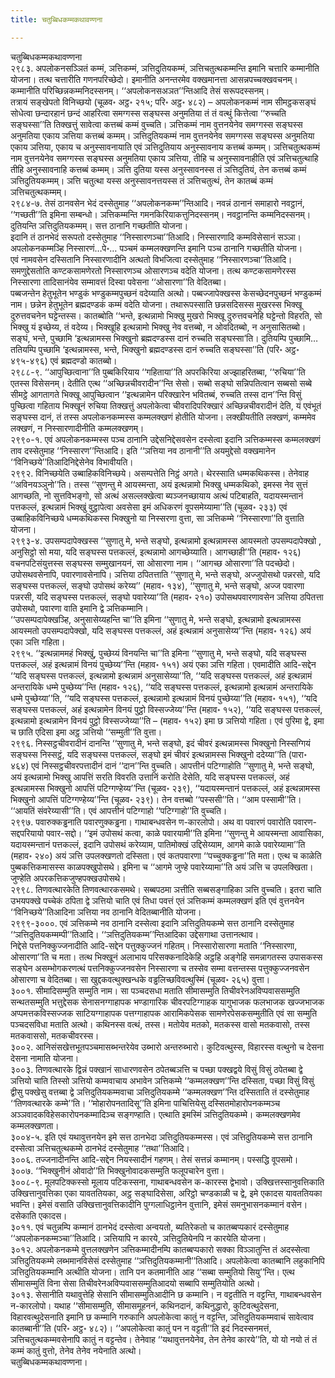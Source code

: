 ```yaml
---
title: चतुब्बिधकम्मकथावण्णना

---
```

चतुब्बिधकम्मकथावण्णना  
२९८३. अपलोकनसञ्ञितं कम्मं, ञत्तिकम्मं, ञत्तिदुतियकम्मं, ञत्तिचतुत्थकम्मन्ति इमानि चत्तारि कम्मानीति योजना। तत्थ चत्तारीति गणनपरिच्छेदो। इमानीति अनन्तरमेव वक्खमानत्ता आसन्नपच्चक्खवचनम्। कम्मानीति परिच्छिन्नकम्मनिदस्सनम्। ‘‘अपलोकनसअञत’’न्तिआदि तेसं सरूपदस्सनम्।  
तत्रायं सङ्खेपतो विनिच्छयो (चूळव॰ अट्ठ॰ २१५; परि॰ अट्ठ॰ ४८२) – अपलोकनकम्मं नाम सीमट्ठकसङ्घं सोधेत्वा छन्दारहानं छन्दं आहरित्वा समग्गस्स सङ्घस्स अनुमतिया तं तं वत्थुं कित्तेत्वा ‘‘रुच्चति सङ्घस्सा’’ति तिक्खत्तुं सावेत्वा कत्तब्बं कम्मं वुच्चति। ञत्तिकम्मं नाम वुत्तनयेनेव समग्गस्स सङ्घस्स अनुमतिया एकाय ञत्तिया कत्तब्बं कम्मम्। ञत्तिदुतियकम्मं नाम वुत्तनयेनेव समग्गस्स सङ्घस्स अनुमतिया एकाय ञत्तिया, एकाय च अनुस्सावनायाति एवं ञत्तिदुतियाय अनुस्सावनाय कत्तब्बं कम्मम्। ञत्तिचतुत्थकम्मं नाम वुत्तनयेनेव समग्गस्स सङ्घस्स अनुमतिया एकाय ञत्तिया, तीहि च अनुस्सावनाहीति एवं ञत्तिचतुत्थाहि तीहि अनुस्सावनाहि कत्तब्बं कम्मम्। ञत्ति दुतिया यस्स अनुस्सावनस्स तं ञत्तिदुतियं, तेन कत्तब्बं कम्मं ञत्तिदुतियकम्मम्। ञत्ति चतुत्था यस्स अनुस्सावनत्तयस्स तं ञत्तिचतुत्थं, तेन कातब्बं कम्मं ञत्तिचतुत्थकम्मम्।  
२९८४-७. तेसं ठानवसेन भेदं दस्सेतुमाह ‘‘अपलोकनकम्म’’न्तिआदि। नवन्नं ठानानं समाहारो नवट्ठानं, ‘‘गच्छती’’ति इमिना सम्बन्धो। ञत्तिकम्मन्ति गमनकिरियाकत्तुनिदस्सनम्। नवट्ठानन्ति कम्मनिदस्सनम्। दुतियन्ति ञत्तिदुतियकम्मम्। सत्त ठानानि गच्छतीति योजना।  
इदानि तं ठानभेदं सरूपतो दस्सेतुमाह ‘‘निस्सारणञ्चा’’तिआदि। निस्सारणादि कम्मविसेसानं सञ्ञा। अपलोकनकम्मञ्हि निस्सारणं…पे॰… पञ्चमं कम्मलक्खणन्ति इमानि पञ्च ठानानि गच्छतीति योजना।  
एवं नामवसेन दस्सितानि निस्सारणादीनि अत्थतो विभजित्वा दस्सेतुमाह ‘‘निस्सारणञ्चा’’तिआदि। समणुद्देसतोति कण्टकसामणेरतो निस्सारणञ्च ओसारणञ्च वदेति योजना। तत्थ कण्टकसामणेरस्स निस्सारणा तादिसानंयेव सम्मावत्तं दिस्वा पवेसना ‘‘ओसारणा’’ति वेदितब्बा।  
पब्बजन्तेन हेतुभूतेन भण्डुकं भण्डुकम्मपुच्छनं वदेय्याति अत्थो। पब्बज्जापेक्खस्स केसच्छेदनपुच्छनं भण्डुकम्मं नाम। छन्नेन हेतुभूतेन ब्रह्मदण्डकं कम्मं वदेति योजना। तथारूपस्साति छन्नसदिसस्स मुखरस्स भिक्खू दुरुत्तवचनेन घट्टेन्तस्स। कातब्बोति ‘‘भन्ते, इत्थन्नामो भिक्खु मुखरो भिक्खू दुरुत्तवचनेहि घट्टेन्तो विहरति, सो भिक्खु यं इच्छेय्य, तं वदेय्य। भिक्खूहि इत्थन्नामो भिक्खु नेव वत्तब्बो, न ओवदितब्बो, न अनुसासितब्बो। सङ्घं, भन्ते, पुच्छामि ‘इत्थन्नामस्स भिक्खुनो ब्रह्मदण्डस्स दानं रुच्चति सङ्घस्सा’ति। दुतियम्पि पुच्छामि… ततियम्पि पुच्छामि ‘इत्थन्नामस्स, भन्ते, भिक्खुनो ब्रह्मदण्डस्स दानं रुच्चति सङ्घस्सा’’ति (परि॰ अट्ठ॰ ४९५-४९६) एवं ब्रह्मदण्डो कातब्बो।  
२९८८-९. ‘‘आपुच्छित्वाना’’ति पुब्बकिरियाय ‘‘गहिताया’’ति अपरकिरिया अज्झाहरितब्बा, ‘‘रुचिया’’ति एतस्स विसेसनम्। देतीति एत्थ ‘‘अच्छिन्नचीवरादीन’’न्ति सेसो। सब्बो सङ्घो सन्निपतित्वान सब्बसो सब्बे सीमट्ठे आगतागते भिक्खू आपुच्छित्वान ‘‘इत्थन्नामेन परिक्खारेन भवितब्बं, रुच्चति तस्स दान’’न्ति विसुं पुच्छित्वा गहिताय भिक्खूनं रुचिया तिक्खत्तुं अपलोकेत्वा चीवरादिपरिक्खारं अच्छिन्नचीवरादीनं देति, यं एवंभूतं सङ्घस्स दानं, तं तस्स अपलोकनकम्मस्स कम्मलक्खणं होतीति योजना। लक्खीयतीति लक्खणं, कम्ममेव लक्खणं, न निस्सारणादीनीति कम्मलक्खणम्।  
२९९०-१. एवं अपलोकनकम्मस्स पञ्च ठानानि उद्देसनिद्देसवसेन दस्सेत्वा इदानि ञत्तिकम्मस्स कम्मलक्खणं ताव दस्सेतुमाह ‘‘निस्सारण’’न्तिआदि। इति ‘‘ञत्तिया नव ठानानी’’ति अयमुद्देसो वक्खमानेन ‘‘विनिच्छये’’तिआदिनिद्देसेनेव विभावीयति।  
२९९२. विनिच्छयेति उब्बाहिकविनिच्छये। असम्पत्तेति निट्ठं अगते। थेरस्साति धम्मकथिकस्स। तेनेवाह ‘‘अविनयञ्ञुनो’’ति। तस्स ‘‘सुणन्तु मे आयस्मन्ता, अयं इत्थन्नामो भिक्खु धम्मकथिको, इमस्स नेव सुत्तं आगच्छति, नो सुत्तविभङ्गो, सो अत्थं असल्लक्खेत्वा ब्यञ्जनच्छायाय अत्थं पटिबाहति, यदायस्मन्तानं पत्तकल्लं, इत्थन्नामं भिक्खुं वुट्ठापेत्वा अवसेसा इमं अधिकरणं वूपसमेय्यामा’’ति (चूळव॰ २३३) एवं उब्बाहिकविनिच्छये धम्मकथिकस्स भिक्खुनो या निस्सरणा वुत्ता, सा ञत्तिकम्मे ‘‘निस्सारणा’’ति वुत्ताति योजना।  
२९९३-४. उपसम्पदापेक्खस्स ‘‘सुणातु मे, भन्ते सङ्घो, इत्थन्नामो इत्थन्नामस्स आयस्मतो उपसम्पदापेक्खो , अनुसिट्ठो सो मया, यदि सङ्घस्स पत्तकल्लं, इत्थन्नामो आगच्छेय्याति। आगच्छाही’’ति (महाव॰ १२६) वचनपटिसंयुत्तस्स सङ्घस्स सम्मुखानयनं, सा ओसारणा नाम। ‘‘आगच्छ ओसारणा’’ति पदच्छेदो।  
उपोसथवसेनापि, पवारणावसेनापि। ञत्तिया ठपितत्ताति ‘‘सुणातु मे, भन्ते सङ्घो, अज्जुपोसथो पन्नरसो, यदि सङ्घस्स पत्तकल्लं, सङ्घो उपोसथं करेय्य’’ (महाव॰ १३४), ‘‘सुणातु मे, भन्ते सङ्घो, अज्ज पवारणा पन्नरसी, यदि सङ्घस्स पत्तकल्लं, सङ्घो पवारेय्या’’ति (महाव॰ २१०) उपोसथपवारणावसेन ञत्तिया ठपितत्ता उपोसथो, पवारणा वाति इमानि द्वे ञत्तिकम्मानि।  
‘‘उपसम्पदापेक्खञ्हि, अनुसासेय्यहन्ति चा’’ति इमिना ‘‘सुणातु मे, भन्ते सङ्घो, इत्थन्नामो इत्थन्नामस्स आयस्मतो उपसम्पदापेक्खो, यदि सङ्घस्स पत्तकल्लं, अहं इत्थन्नामं अनुसासेय्य’’न्ति (महाव॰ १२६) अयं एका ञत्ति गहिता।  
२९९५. ‘‘इत्थन्नाममहं भिक्खुं, पुच्छेय्यं विनयन्ति चा’’ति इमिना ‘‘सुणातु मे, भन्ते सङ्घो, यदि सङ्घस्स पत्तकल्लं, अहं इत्थन्नामं विनयं पुच्छेय्य’’न्ति (महाव॰ १५१) अयं एका ञत्ति गहिता। एवमादीति आदि-सद्देन ‘‘यदि सङ्घस्स पत्तकल्लं, इत्थन्नामो इत्थन्नामं अनुसासेय्या’’ति, ‘‘यदि सङ्घस्स पत्तकल्लं, अहं इत्थन्नामं अन्तरायिके धम्मे पुच्छेय्य’’न्ति (महाव॰ १२६), ‘‘यदि सङ्घस्स पत्तकल्लं, इत्थन्नामो इत्थन्नामं अन्तरायिके धम्मे पुच्छेय्या’’ति, ‘‘यदि सङ्घस्स पत्तकल्लं, इत्थन्नामो इत्थन्नामं विनयं पुच्छेय्या’’ति (महाव॰ १५१), ‘‘यदि सङ्घस्स पत्तकल्लं, अहं इत्थन्नामेन विनयं पुट्ठो विस्सज्जेय्य’’न्ति (महाव॰ १५२), ‘‘यदि सङ्घस्स पत्तकल्लं, इत्थन्नामो इत्थन्नामेन विनयं पुट्ठो विस्सज्जेय्या’’ति – (महाव॰ १५२) इमा छ ञत्तियो गहिता। एवं पुरिमा द्वे, इमा च छाति एदिसा इमा अट्ठ ञत्तियो ‘‘सम्मुती’’ति वुत्ता।  
२९९६. निस्सट्ठचीवरादीनं दानन्ति ‘‘सुणातु मे, भन्ते सङ्घो, इदं चीवरं इत्थन्नामस्स भिक्खुनो निस्सग्गियं सङ्घस्स निस्सट्ठं, यदि सङ्घस्स पत्तकल्लं, सङ्घो इमं चीवरं इत्थन्नामस्स भिक्खुनो ददेय्या’’ति (पारा॰ ४६४) एवं निस्सट्ठचीवरपत्तादीनं दानं ‘‘दान’’न्ति वुच्चति। आपत्तीनं पटिग्गाहोति ‘‘सुणातु मे, भन्ते सङ्घो, अयं इत्थन्नामो भिक्खु आपत्तिं सरति विवरति उत्तानिं करोति देसेति, यदि सङ्घस्स पत्तकल्लं, अहं इत्थन्नामस्स भिक्खुनो आपत्तिं पटिग्गण्हेय्य’’न्ति (चूळव॰ २३९), ‘‘यदायस्मन्तानं पत्तकल्लं, अहं इत्थन्नामस्स भिक्खुनो आपत्तिं पटिग्गण्हेय्य’’न्ति (चूळव॰ २३९)। तेन वत्तब्बो ‘‘पस्ससी’’ति। ‘‘आम पस्सामी’’ति। ‘‘आयतिं संवरेय्यासी’’ति। एवं आपत्तीनं पटिग्गाहो ‘‘पटिग्गाहो’’ति वुच्चति।  
२९९७. पवारुक्कड्ढनाति पवारणुक्कड्ढना। गाथाबन्धवसेन ण-कारलोपो। अथ वा पवारणं पवारोति पवारण-सद्दपरियायो पवार-सद्दो। ‘‘इमं उपोसथं कत्वा, काळे पवारयामी’’ति इमिना ‘‘सुणन्तु मे आयस्मन्ता आवासिका, यदायस्मन्तानं पत्तकल्लं, इदानि उपोसथं करेय्याम, पातिमोक्खं उद्दिसेय्याम, आगमे काळे पवारेय्यामा’’ति (महाव॰ २४०) अयं ञत्ति उपलक्खणतो दस्सिता। एवं कतपवारणा ‘‘पच्चुक्कड्ढना’’ति मता। एत्थ च काळेति पुब्बकत्तिकमासस्स काळपक्खुपोसथे। इमिना च ‘‘आगमे जुण्हे पवारेय्यामा’’ति अयं ञत्ति च उपलक्खिता। जुण्हेति अपरकत्तिकजुण्हपक्खउपोसथे।  
२९९८. तिणवत्थारकेति तिणवत्थारकसमथे। सब्बपठमा ञत्तीति सब्बसङ्गाहिका ञत्ति वुच्चति। इतरा चाति उभयपक्खे पच्चेकं ठपिता द्वे ञत्तियो चाति एवं तिधा पवत्तं एतं ञत्तिकम्मं कम्मलक्खणं इति एवं वुत्तनयेन ‘‘विनिच्छये’’तिआदिना ञत्तिया नव ठानानि वेदितब्बानीति योजना।  
२९९९-३०००. एवं ञत्तिकम्मे नव ठानानि दस्सेत्वा इदानि ञत्तिदुतियकम्मे सत्त ठानानि दस्सेतुमाह ‘‘ञत्तिदुतियकम्मम्पी’’तिआदि। ‘‘ञत्तिदुतियकम्म’’न्तिआदिका उद्देसगाथा उत्तानत्थाव।  
निद्देसे पत्तनिक्कुज्जनादीति आदि-सद्देन पत्तुक्कुज्जनं गहितम्। निस्सारोसारणा मताति ‘‘निस्सारणा, ओसारणा’’ति च मता। तत्थ भिक्खूनं अलाभाय परिसक्कनादिकेहि अट्ठहि अङ्गेहि समन्नागतस्स उपासकस्स सङ्घेन असम्भोगकरणत्थं पत्तनिक्कुज्जनवसेन निस्सारणा च तस्सेव सम्मा वत्तन्तस्स पत्तुक्कुज्जनवसेन ओसारणा च वेदितब्बा। सा खुद्दकवत्थुक्खन्धके वड्ढलिच्छविवत्थुस्मिं (चूळव॰ २६५) वुत्ता।  
३००१. सीमादिसम्मुति सम्मुति नाम। सा पञ्चदसधा मताति सीमासम्मुति तिचीवरेनअविप्पवाससम्मुति सन्थतसम्मुति भत्तुद्देसक सेनासनग्गाहापक भण्डागारिक चीवरपटिग्गाहक यागुभाजक फलभाजक खज्जभाजक अप्पमत्तकविस्सज्जक साटियग्गाहापक पत्तग्गाहापक आरामिकपेसक सामणेरपेसकसम्मुतीति एवं सा सम्मुति पञ्चदसविधा मताति अत्थो। कथिनस्स वत्थं, तस्स। मतोयेव मतको, मतकस्स वासो मतकवासो, तस्स मतकवाससो, मतकचीवरस्स।  
३००२. आनिसंसखेत्तभूतपञ्चमासब्भन्तरेयेव उब्भारो अन्तरुब्भारो। कुटिवत्थुस्स, विहारस्स वत्थुनो च देसना देसना नामाति योजना।  
३००३. तिणवत्थारके द्विन्नं पक्खानं साधारणवसेन ठपेतब्बञत्ति च पच्छा पक्खद्वये विसुं विसुं ठपेतब्बा द्वे ञत्तियो चाति तिस्सो ञत्तियो कम्मवाचाय अभावेन ञत्तिकम्मे ‘‘कम्मलक्खण’’न्ति दस्सिता, पच्छा विसुं विसुं द्वीसु पक्खेसु वत्तब्बा द्वे ञत्तिदुतियकम्मवाचा ञत्तिदुतियकम्मे ‘‘कम्मलक्खण’’न्ति दस्सिताति तं दस्सेतुमाह ‘‘तिणवत्थारके कम्मे’’ति। ‘‘मोहारोपनतादिसू’’ति इमिना पाचित्तियेसु दस्सितमोहारोपनकम्मञ्च अञ्ञवादकविहेसकारोपनकम्मादिञ्च सङ्गण्हाति। एत्थाति इमस्मिं ञत्तिदुतियकम्मे। कम्मलक्खणमेव कम्मलक्खणता।  
३००४-५. इति एवं यथावुत्तनयेन इमे सत्त ठानभेदा ञत्तिदुतियकम्मस्स। एवं ञत्तिदुतियकम्मे सत्त ठानानि दस्सेत्वा ञत्तिचतुत्थकम्मे ठानभेदं दस्सेतुमाह ‘‘तथा’’तिआदि।  
३००६. तज्जनादीनन्ति आदि-सद्देन नियस्सादीनं गहणम्। तेसं सत्तन्नं कम्मानम्। पस्सद्धि वूपसमो।  
३००७. ‘‘भिक्खुनीनं ओवादो’’ति भिक्खुनोवादकसम्मुति फलूपचारेन वुत्ता।  
३००८-९. मूलपटिक्कस्सो मूलाय पटिकस्सना, गाथाबन्धवसेन क-कारस्स द्वेभावो। उक्खित्तस्सानुवत्तिकाति उक्खित्तानुवत्तिका एका यावततियका, अट्ठ सङ्घादिसेसा, अरिट्ठो चण्डकाळी च द्वे, इमे एकादस यावततियका भवन्ति। इमेसं वसाति उक्खित्तानुवत्तिकादीनि पुग्गलाधिट्ठानेन वुत्तानि, इमेसं समनुभासनकम्मानं वसेन। दसेकाति एकादस।  
३०११. एवं चतुन्नम्पि कम्मानं ठानभेदं दस्सेत्वा अन्वयतो, ब्यतिरेकतो च कातब्बप्पकारं दस्सेतुमाह ‘‘अपलोकनकम्मञ्चा’’तिआदि। ञत्तियापि न कारये, ञत्तिदुतियेनपि न कारयेति योजना।  
३०१२. अपलोकनकम्मे वुत्तलक्खणेन ञत्तिकम्मादीनम्पि कातब्बप्पकारो सक्का विञ्ञातुन्ति तं अदस्सेत्वा ञत्तिदुतियकम्मे लब्भमानविसेसं दस्सेतुमाह ‘‘ञत्तिदुतियकम्मानी’’तिआदि। अपलोकेत्वा कातब्बानि लहुकानिपि ञत्तिदुतियकम्मानि अत्थीति योजना। तानि पन कतमानीति आह ‘‘सब्बा सम्मुतियो सियु’’न्ति। एत्थ सीमासम्मुतिं विना सेसा तिचीवरेनअविप्पवाससम्मुतिआदयो सब्बापि सम्मुतियोति अत्थो।  
३०१३. सेसानीति यथावुत्तेहि सेसानि सीमासम्मुतिआदीनि छ कम्मानि। न वट्टतीति न वट्टन्ति, गाथाबन्धवसेन न-कारलोपो। यथाह ‘‘सीमासम्मुति, सीमासमूहननं, कथिनदानं, कथिनुद्धारो, कुटिवत्थुदेसना, विहारवत्थुदेसनाति इमानि छ कम्मानि गरुकानि अपलोकेत्वा कातुं न वट्टन्ति, ञत्तिदुतियकम्मवाचं सावेत्वाव कातब्बानी’’ति (परि॰ अट्ठ॰ ४८२)। ‘‘अपलोकेत्वा कातुं पन न वट्टती’’ति इदं निदस्सनमत्तं, ञत्तिचतुत्थकम्मवसेनापि कातुं न वट्टन्तेव। तेनेवाह ‘‘यथावुत्तनयेनेव, तेन तेनेव कारये’’ति, यो यो नयो तं तं कम्मं कातुं वुत्तो, तेनेव तेनेव नयेनाति अत्थो।  
चतुब्बिधकम्मकथावण्णना।  